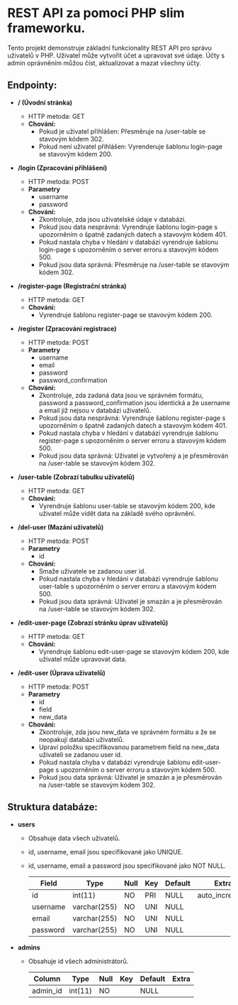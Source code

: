 # REST API za pomoci PHP slim frameworku.
Tento projekt demonstruje základní funkcionality REST API pro správu uživatelů v PHP. Uživatel může vytvořit účet a upravovat své údaje. Účty s admin oprávněním můžou číst, aktualizovat a mazat všechny účty.

## Endpointy:
- **/ (Úvodní stránka)**
  - HTTP metoda: GET
  - **Chování:**
    - Pokud je uživatel přihlášen: Přesměruje na /user-table se stavovým kódem 302.
    - Pokud není uživatel přihlášen: Vyrenderuje šablonu login-page se stavovým kódem 200.

- **/login (Zpracování přihlášení)**
  - HTTP metoda: POST
  - **Parametry**
	- username
	- password
  - **Chování:**
	- Zkontroluje, zda jsou uživatelské údaje v databázi.
	- Pokud jsou data nesprávná: Vyrendruje šablonu login-page s upozorněním o špatně zadaných datech a stavovým kódem 401.
	- Pokud nastala chyba v hledání v databázi vyrendruje šablonu login-page s upozorněním o server erroru a stavovým kódem 500.
	- Pokud jsou data správná: Přesměruje na /user-table se stavovým kódem 302.

- **/register-page (Registrační stránka)**
  - HTTP metoda: GET
  - **Chování:**
	- Vyrendruje šablonu register-page se stavovým kódem 200.

- **/register (Zpracování registrace)**
  - HTTP metoda: POST
  - **Parametry**
	- username
	- email
	- password
	- password_confirmation
  - **Chování:**
	- Zkontroluje, zda zadaná data jsou ve správném formátu, password a password_confirmation jsou identická a že username a email již nejsou v databázi uživatelů.
	- Pokud jsou data nesprávná: Vyrendruje šablonu register-page s upozorněním o špatně zadaných datech a stavovým kódem 401.
	- Pokud nastala chyba v hledání v databázi vyrendruje šablonu register-page s upozorněním o server erroru a stavovým kódem 500.
	- Pokud jsou data správná: Uživatel je vytvořený a je přesměrován na /user-table se stavovým kódem 302.

- **/user-table (Zobrazí tabulku uživatelů)**
  - HTTP metoda: GET
  - **Chování:**
	- Vyrendruje šablonu user-table se stavovým kódem 200, kde uživatel může vidět data na základě svého oprávnění.

- **/del-user (Mazání uživatelů)**
  - HTTP metoda: POST
  - **Parametry**
	- id
  - **Chování:**
	- Smaže uživatele se zadanou user id.
	- Pokud nastala chyba v hledání v databázi vyrendruje šablonu user-table s upozorněním o server erroru a stavovým kódem 500.
	- Pokud jsou data správná: Uživatel je smazán a je přesměrován na /user-table se stavovým kódem 302.

- **/edit-user-page (Zobrazí stránku úprav uživatelů)**
  - HTTP metoda: GET
  - **Chování:**
	- Vyrendruje šablonu edit-user-page se stavovým kódem 200, kde uživatel může upravovat data.

- **/edit-user (Úprava uživatelů)**
  - HTTP metoda: POST
  - **Parametry**
	- id
	- field
	- new_data
  - **Chování:**
	- Zkontroluje, zda jsou new_data ve správném formátu a že se neopakují  databázi uživatelů.
	- Upraví položku specifikovanou parametrem field na new_data uživateli se zadanou user id.
	- Pokud nastala chyba v databázi vyrendruje šablonu edit-user-page s upozorněním o server erroru a stavovým kódem 500.
	- Pokud jsou data správná: Uživatel je smazán a je přesměrován na /user-table se stavovým kódem 302.

## Struktura databáze:
- **users**
	- Obsahuje data všech uživatelů.
	- id, username, email jsou specifikované jako UNIQUE.
	- id, username, email a password jsou specifikované jako NOT NULL.

		| Field    | Type         | Null | Key | Default | Extra          |
		|----------|--------------|------|-----|---------|----------------|
		| id       | int(11)      | NO   | PRI | NULL    | auto_increment |
		| username | varchar(255) | NO   | UNI | NULL    |                |
		| email    | varchar(255) | NO   | UNI | NULL    |                |
		| password | varchar(255) | NO   | UNI | NULL    |                |

- **admins**
	- Obsahuje id všech administrátorů.

		| Column   | Type    | Null | Key | Default | Extra |
		|----------|---------|------|-----|---------|-------|
		| admin_id | int(11) | NO   |     | NULL    |       |
